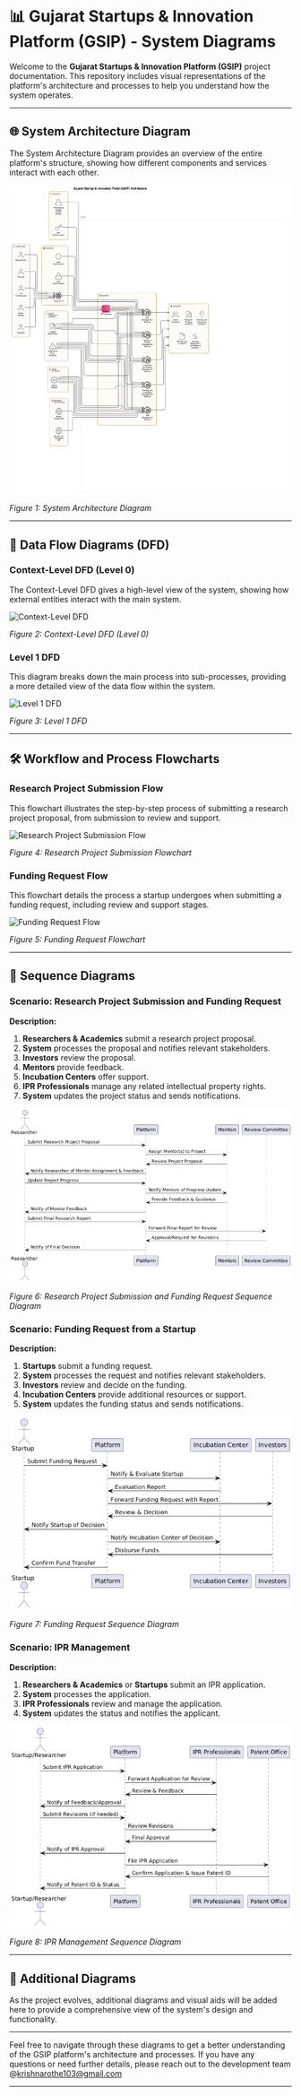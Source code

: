 # 📊 Gujarat Startups & Innovation Platform (GSIP) - System Diagrams

Welcome to the **Gujarat Startups & Innovation Platform (GSIP)** project documentation. This repository includes visual representations of the platform's architecture and processes to help you understand how the system operates.

---

## 🌐 System Architecture Diagram

The System Architecture Diagram provides an overview of the entire platform's structure, showing how different components and services interact with each other.

![System Architecture Diagram](Documentation/Diagrams/system-architecture.png)

*Figure 1: System Architecture Diagram*

---

## 🔄 Data Flow Diagrams (DFD)

### Context-Level DFD (Level 0)

The Context-Level DFD gives a high-level view of the system, showing how external entities interact with the main system.

![Context-Level DFD](path/to/context_level_dfd.png)

*Figure 2: Context-Level DFD (Level 0)*

### Level 1 DFD

This diagram breaks down the main process into sub-processes, providing a more detailed view of the data flow within the system.

![Level 1 DFD](path/to/level_1_dfd.png)

*Figure 3: Level 1 DFD*

---

## 🛠️ Workflow and Process Flowcharts

### Research Project Submission Flow

This flowchart illustrates the step-by-step process of submitting a research project proposal, from submission to review and support.

![Research Project Submission Flow](path/to/research_project_flow.png)

*Figure 4: Research Project Submission Flowchart*

### Funding Request Flow

This flowchart details the process a startup undergoes when submitting a funding request, including review and support stages.

![Funding Request Flow](path/to/funding_request_flow.png)

*Figure 5: Funding Request Flowchart*

---

## 🔄 Sequence Diagrams

### **Scenario: Research Project Submission and Funding Request**

**Description:**

1. **Researchers & Academics** submit a research project proposal.
2. **System** processes the proposal and notifies relevant stakeholders.
3. **Investors** review the proposal.
4. **Mentors** provide feedback.
5. **Incubation Centers** offer support.
6. **IPR Professionals** manage any related intellectual property rights.
7. **System** updates the project status and sends notifications.

![Research Project Sequence Diagram](Documentation/Diagrams/research_project.png)

*Figure 6: Research Project Submission and Funding Request Sequence Diagram*

### **Scenario: Funding Request from a Startup**

**Description:**

1. **Startups** submit a funding request.
2. **System** processes the request and notifies relevant stakeholders.
3. **Investors** review and decide on the funding.
4. **Incubation Centers** provide additional resources or support.
5. **System** updates the funding status and sends notifications.

![Funding Request Sequence Diagram](Documentation/Diagrams/start_sequence.png)

*Figure 7: Funding Request Sequence Diagram*

### **Scenario: IPR Management**

**Description:**

1. **Researchers & Academics** or **Startups** submit an IPR application.
2. **System** processes the application.
3. **IPR Professionals** review and manage the application.
4. **System** updates the status and notifies the applicant.

![IPR Management Sequence Diagram](Documentation/Diagrams/IPR_management.png)

*Figure 8: IPR Management Sequence Diagram*

---

## 🎨 Additional Diagrams

As the project evolves, additional diagrams and visual aids will be added here to provide a comprehensive view of the system's design and functionality.

---

Feel free to navigate through these diagrams to get a better understanding of the GSIP platform's architecture and processes. If you have any questions or need further details, please reach out to the development team @krishnarothe103@gmail.com

---



